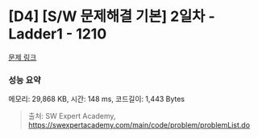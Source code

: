 # [D4] [S/W 문제해결 기본] 2일차 - Ladder1 - 1210 

[문제 링크](https://swexpertacademy.com/main/code/problem/problemDetail.do?contestProbId=AV14ABYKADACFAYh) 

### 성능 요약

메모리: 29,868 KB, 시간: 148 ms, 코드길이: 1,443 Bytes



> 출처: SW Expert Academy, https://swexpertacademy.com/main/code/problem/problemList.do
